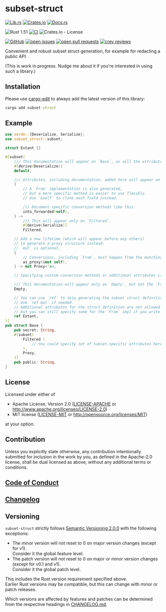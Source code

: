 # subset-struct

[![Lib.rs](https://img.shields.io/badge/Lib.rs-*-84f)](https://lib.rs/crates/subset-struct)
[![Crates.io](https://img.shields.io/crates/v/subset-struct)](https://crates.io/crates/subset-struct)
[![Docs.rs](https://docs.rs/subset-struct/badge.svg)](https://docs.rs/subset-struct)

![Rust 1.51](https://img.shields.io/static/v1?logo=Rust&label=&message=1.51&color=grey)
[![CI](https://github.com/Tamschi/subset-struct/workflows/CI/badge.svg?branch=develop)](https://github.com/Tamschi/subset-struct/actions?query=workflow%3ACI+branch%3Adevelop)
![Crates.io - License](https://img.shields.io/crates/l/subset-struct/0.0.1)

[![GitHub](https://img.shields.io/static/v1?logo=GitHub&label=&message=%20&color=grey)](https://github.com/Tamschi/subset-struct)
[![open issues](https://img.shields.io/github/issues-raw/Tamschi/subset-struct)](https://github.com/Tamschi/subset-struct/issues)
[![open pull requests](https://img.shields.io/github/issues-pr-raw/Tamschi/subset-struct)](https://github.com/Tamschi/subset-struct/pulls)
[![crev reviews](https://web.crev.dev/rust-reviews/badge/crev_count/subset-struct.svg)](https://web.crev.dev/rust-reviews/crate/subset-struct/)

Convenient and robust subset struct generation, for example for redacting a public API.

(This is work in progress. Nudge me about it if you're interested in using such a library.)

## Installation

Please use [cargo-edit](https://crates.io/crates/cargo-edit) to always add the latest version of this library:

```cmd
cargo add subset-struct
```

## Example

```rust
use serde::{Deserialize, Serialize};
use subset_struct::subset;

struct Extant {}

#[subset(
    /// This documentation will appear on `Base`, as will the attribute.
    #[derive(Deserialize)]
    default,

    /// Attributes, including documentation, added here will appear on `Filtered`, each conversion method and the `From` impl block.
    {
        // A `From` implementation is also generated,
        // but a more specific method is easier to use flexibly.
        // Use `&self` to clone each field instead.

        /// Document specific conversion methods like this.
        into_forwarded(self),
    } ->
        /// This will appear only on `Filtered`.
        #[derive(Serialize)]
        Filtered,

    // Add a new lifetime (which will appear before any others)
    // to generate a proxy structure instead.
    // `mut` is optional.
    {
        // Conversions, including `From`, must happen from the matching reference.
        as_proxy(&mut self),
    } -> mut Proxy<'a>,

    // Specifying custom conversion methods or additional attributes is optional:

    /// This documentation will appear only on `Empty`, but not the `From` implementation.
    Empty,

    // You can use `ref` to skip generating the subset struct definition, which will only generate conversions.
    // Use `ref mut` if needed.
    // Additional attributes for the struct definition are not allowed here,
    // but you can still specify some for the `From` impl if you write `{} -> ref Extant` instead and put them above that.
    ref Extant,
)]
pub struct Base {
    pub secret: String,
    #[subset(
        Filtered (
            // You could specify set of subset-specific attributes here, as above.
        ),
        Proxy,
    )]
    pub public: String,
}
```

## License

Licensed under either of

* Apache License, Version 2.0
   ([LICENSE-APACHE](LICENSE-APACHE) or <http://www.apache.org/licenses/LICENSE-2.0>)
* MIT license
   ([LICENSE-MIT](LICENSE-MIT) or <http://opensource.org/licenses/MIT>)

at your option.

## Contribution

Unless you explicitly state otherwise, any contribution intentionally submitted
for inclusion in the work by you, as defined in the Apache-2.0 license, shall be
dual licensed as above, without any additional terms or conditions.

## [Code of Conduct](CODE_OF_CONDUCT.md)

## [Changelog](CHANGELOG.md)

## Versioning

`subset-struct` strictly follows [Semantic Versioning 2.0.0](https://semver.org/spec/v2.0.0.html) with the following exceptions:

* The minor version will not reset to 0 on major version changes (except for v1).  
Consider it the global feature level.
* The patch version will not reset to 0 on major or minor version changes (except for v0.1 and v1).  
Consider it the global patch level.

This includes the Rust version requirement specified above.  
Earlier Rust versions may be compatible, but this can change with minor or patch releases.

Which versions are affected by features and patches can be determined from the respective headings in [CHANGELOG.md](CHANGELOG.md).
